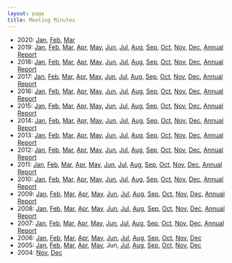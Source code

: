 ```yaml
---
layout: page
title: Meeting Minutes
---
```

* 2020:
[Jan](minutes202001.html),
[Feb](minutes202002.html),
[Mar](minutes202003.html)
* 2019:
[Jan](minutes201901.html),
[Feb](minutes201902.html),
[Mar](minutes201903.html),
[Apr](minutes201904.html),
[May](minutes201905.html),
[Jun](minutes201906.html),
[Jul](minutes201907.html),
[Aug](minutes201908.html),
[Sep](minutes201909.html),
[Oct](minutes201910.html),
[Nov](minutes201911.html),
[Dec](minutes201912.html),
[Annual Report](report2019.html)
* 2018:
[Jan](minutes201801.html),
[Feb](minutes201802.html),
[Mar](minutes201803.html),
[Apr](minutes201804.html),
[May](minutes201805.html),
[Jun](minutes201806.html),
[Jul](minutes201807.html),
[Aug](minutes201808.html),
[Sep](minutes201809.html),
[Oct](minutes201810.html),
[Nov](minutes201811.html),
[Dec](minutes201812.html),
[Annual Report](report2018.html)
* 2017:
[Jan](minutes201701.html),
[Feb](minutes201702.html),
[Mar](minutes201703.html),
[Apr](minutes201704.html),
[May](minutes201705.html),
[Jun](minutes201706.html),
[Jul](minutes201707.html),
[Aug](minutes201708.html),
[Sep](minutes201709.html),
[Oct](minutes201710.html),
[Nov](minutes201711.html),
[Dec](minutes201712.html),
[Annual Report](report2017.html)
* 2016:
[Jan](minutes201601.html),
[Feb](minutes201602.html),
[Mar](minutes201603.html),
[Apr](minutes201604.html),
[May](minutes201605.html),
[Jun](minutes201606.html),
[Jul](minutes201607.html),
[Aug](minutes201608.html),
[Sep](minutes201609.html),
[Oct](minutes201610.html),
[Nov](minutes201611.html),
[Dec](minutes201612.html),
[Annual Report](report2016.html)
* 2015:
[Jan](minutes201501.html),
[Feb](minutes201502.html),
[Mar](minutes201503.html),
[Apr](minutes201504.html),
[May](minutes201505.html),
[Jun](minutes201506.html),
[Jul](minutes201507.html),
[Aug](minutes201508.html),
[Sep](minutes201509.html),
[Oct](minutes201510.html),
[Nov](minutes201511.html),
[Dec](minutes201512.html),
[Annual Report](report2015.html)
* 2014:
[Jan](minutes201401.html),
[Feb](minutes201402.html),
[Mar](minutes201403.html),
[Apr](minutes201404.html),
[May](minutes201405.html),
[Jun](minutes201406.html),
[Jul](minutes201407.html),
[Aug](minutes201408.html),
[Sep](minutes201409.html),
[Oct](minutes201410.html),
[Nov](minutes201411.html),
[Dec](minutes201412.html),
[Annual Report](report2014.html)
* 2013:
[Jan](minutes201301.html),
[Feb](minutes201302.html),
[Mar](minutes201303.html),
[Apr](minutes201304.html),
[May](minutes201305.html),
[Jun](minutes201306.html),
[Jul](minutes201307.html),
[Aug](minutes201308.html),
[Sep](minutes201309.html),
[Oct](minutes201310.html),
[Nov](minutes201311.html),
[Dec](minutes201312.html),
[Annual Report](report2013.html)
* 2012:
[Jan](minutes201201.html),
[Feb](minutes201202.html),
[Mar](minutes201203.html),
[Apr](minutes201204.html),
[May](minutes201205.html),
[Jun](minutes201206.html),
[Jul](minutes201207.html),
[Aug](minutes201208.html),
[Sep](minutes201209.html),
[Oct](minutes201210.html),
[Nov](minutes201211.html),
[Dec](minutes201212.html),
[Annual Report](report2012.html)
* 2011:
[Jan](minutes201101.html),
[Feb](minutes201102.html),
[Mar](minutes201103.html),
[Apr](minutes201104.html),
[May](minutes201105.html),
[Jun](minutes201106.html),
[Jul](minutes201107.html),
[Aug](minutes201108.html),
[Sep](minutes201109.html),
[Oct](minutes201110.html),
[Nov](minutes201111.html),
[Dec](minutes201112.html),
[Annual Report](report2011.html)
* 2010:
[Jan](minutes201001.html),
[Feb](minutes201002.html),
[Mar](minutes201003.html),
[Apr](minutes201004.html),
[May](minutes201005.html),
[Jun](minutes201006.html),
[Jul](minutes201007.html),
[Aug](minutes201008.html),
[Sep](minutes201009.html),
[Oct](minutes201010.html),
[Nov](minutes201011.html),
[Dec](minutes201012.html),
[Annual Report](report2010.html)
* 2009:
[Jan](minutes200901.html),
[Feb](minutes200902.html),
[Mar](minutes200903.html),
[Apr](minutes200904.html),
[May](minutes200905.html),
[Jun](minutes200906.html),
[Jul](minutes200907.html),
[Aug](minutes200908.html),
[Sep](minutes200909.html),
[Oct](minutes200910.html),
[Nov](minutes200911.html),
[Dec](minutes200912.html),
[Annual Report](report2009.html)
* 2008:
[Jan](minutes200801.html),
[Feb](minutes200802.html),
[Mar](minutes200803.html),
[Apr](minutes200804.html),
[May](minutes200805.html),
[Jun](minutes200806.html),
[Jul](minutes200807.html),
[Aug](minutes200808.html),
[Sep](minutes200809.html),
[Oct](minutes200810.html),
[Nov](minutes200811.html),
[Dec](minutes200812.html),
[Annual Report](report2008.html)
* 2007:
[Jan](minutes200701.html),
[Feb](minutes200702.html),
[Mar](minutes200703.html),
[Apr](minutes200704.html),
[May](minutes200705.html),
[Jun](minutes200706.html),
[Jul](minutes200707.html),
[Aug](minutes200708.html),
[Sep](minutes200709.html),
[Oct](minutes200710.html),
[Nov](minutes200711.html),
[Dec](minutes200712.html),
[Annual Report](report2007.html)
* 2006:
[Jan](minutes200601.html),
[Feb](minutes200602.html),
[Mar](minutes200603.html),
[Apr](minutes200604.html),
[May](minutes200605.html),
[Jun](minutes200606.html),
[Jul](minutes200607.html),
[Aug](minutes200608.html),
[Sep](minutes200609.html),
[Oct](minutes200610.html),
[Nov](minutes200611.html),
[Dec](minutes200612.html)
* 2005:
[Jan](minutes200501.html),
[Feb](minutes200502.html),
[Mar](minutes200503.html),
[Apr](minutes200504.html),
[May](minutes200505.html),
Jun,
[Jul](minutes200507.html),
[Aug](minutes200508.html),
[Sep](minutes200509.html),
[Oct](minutes200510.html),
[Nov](minutes200511.html),
[Dec](minutes200512.html)
* 2004:
[Nov](minutes200411.html),
[Dec](minutes200412.html)

